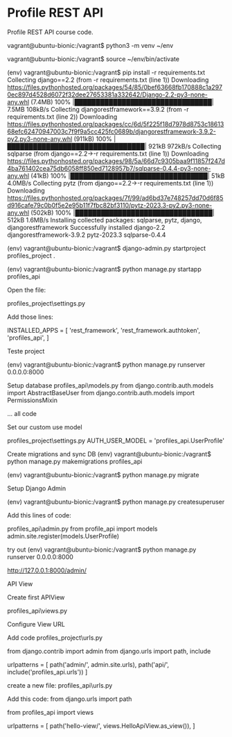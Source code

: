 # Profile REST API

Profile REST API course code.

vagrant@ubuntu-bionic:/vagrant$ python3 -m venv ~/env

vagrant@ubuntu-bionic:/vagrant$ source ~/env/bin/activate

(env) vagrant@ubuntu-bionic:/vagrant$ pip install -r requirements.txt 
Collecting django==2.2 (from -r requirements.txt (line 1))
  Downloading https://files.pythonhosted.org/packages/54/85/0bef63668fb170888c1a2970ec897d4528d6072f32dee27653381a332642/Django-2.2-py3-none-any.whl (7.4MB)
    100% |████████████████████████████████| 7.5MB 108kB/s
Collecting djangorestframework==3.9.2 (from -r requirements.txt (line 2))
  Downloading https://files.pythonhosted.org/packages/cc/6d/5f225f18d7978d8753c1861368efc62470947003c7f9f9a5cc425fc0689b/djangorestframework-3.9.2-py2.py3-none-any.whl (911kB)
    100% |████████████████████████████████| 921kB 972kB/s
Collecting sqlparse (from django==2.2->-r requirements.txt (line 1))
  Downloading https://files.pythonhosted.org/packages/98/5a/66d7c9305baa9f11857f247d4ba761402cea75db6058ff850ed7128957b7/sqlparse-0.4.4-py3-none-any.whl (41kB)
    100% |████████████████████████████████| 51kB 4.0MB/s
Collecting pytz (from django==2.2->-r requirements.txt (line 1))
  Downloading https://files.pythonhosted.org/packages/7f/99/ad6bd37e748257dd70d6f85d916cafe79c0b0f5e2e95b11f7fbc82bf3110/pytz-2023.3-py2.py3-none-any.whl (502kB)
    100% |████████████████████████████████| 512kB 1.6MB/s
Installing collected packages: sqlparse, pytz, django, djangorestframework
Successfully installed django-2.2 djangorestframework-3.9.2 pytz-2023.3 sqlparse-0.4.4

(env) vagrant@ubuntu-bionic:/vagrant$ django-admin.py startproject profiles_project .

(env) vagrant@ubuntu-bionic:/vagrant$ python manage.py startapp profiles_api

Open the file:

profiles_project\settings.py

Add those lines:

INSTALLED_APPS = [
    'rest_framework',
    'rest_framework.authtoken',
    'profiles_api',
]

Teste project

(env) vagrant@ubuntu-bionic:/vagrant$ python manage.py runserver 0.0.0.0:8000

Setup database
profiles_api\models.py
from django.contrib.auth.models import AbstractBaseUser
from django.contrib.auth.models import PermissionsMixin

... all code

Set our custom use model

profiles_project\settings.py
AUTH_USER_MODEL = 'profiles_api.UserProfile'

Create migrations and sync DB
(env) vagrant@ubuntu-bionic:/vagrant$ python manage.py makemigrations profiles_api

(env) vagrant@ubuntu-bionic:/vagrant$ python manage.py migrate

Setup Django Admin

(env) vagrant@ubuntu-bionic:/vagrant$ python manage.py createsuperuser

Add this lines of code:

profiles_api\admin.py
  from profile_api import models
  admin.site.register(models.UserProfile)

try out
(env) vagrant@ubuntu-bionic:/vagrant$ python manage.py runserver 0.0.0.0:8000

http://127.0.0.1:8000/admin/

API View

Create first APIView

profiles_api\views.py

Configure View URL

Add code
profiles_project\urls.py

from django.contrib import admin
from django.urls import path, include

urlpatterns = [
    path('admin/', admin.site.urls),
    path('api/', include('profiles_api.urls'))
]

create a new file:
profiles_api\urls.py

Add this code:
from django.urls import path

from profiles_api import views


urlpatterns = [
    path('hello-view/', views.HelloApiView.as_view()),
]
